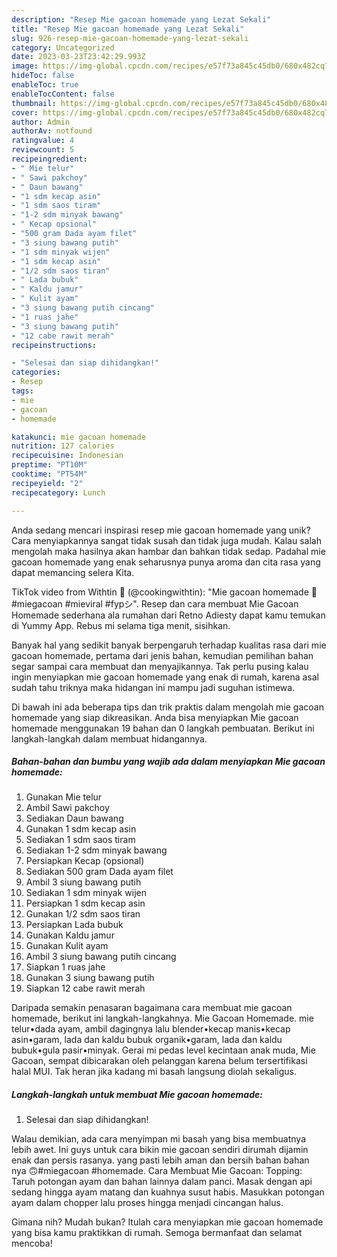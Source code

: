```yaml
---
description: "Resep Mie gacoan homemade yang Lezat Sekali"
title: "Resep Mie gacoan homemade yang Lezat Sekali"
slug: 926-resep-mie-gacoan-homemade-yang-lezat-sekali
category: Uncategorized
date: 2023-03-23T23:42:29.993Z
image: https://img-global.cpcdn.com/recipes/e57f73a845c45db0/680x482cq70/mie-gacoan-homemade-foto-resep-utama.jpg
hideToc: false
enableToc: true
enableTocContent: false
thumbnail: https://img-global.cpcdn.com/recipes/e57f73a845c45db0/680x482cq70/mie-gacoan-homemade-foto-resep-utama.jpg
cover: https://img-global.cpcdn.com/recipes/e57f73a845c45db0/680x482cq70/mie-gacoan-homemade-foto-resep-utama.jpg
author: Admin
authorAv: notfound
ratingvalue: 4
reviewcount: 5
recipeingredient:
- " Mie telur"
- " Sawi pakchoy"
- " Daun bawang"
- "1 sdm kecap asin"
- "1 sdm saos tiram"
- "1-2 sdm minyak bawang"
- " Kecap opsional"
- "500 gram Dada ayam filet"
- "3 siung bawang putih"
- "1 sdm minyak wijen"
- "1 sdm kecap asin"
- "1/2 sdm saos tiran"
- " Lada bubuk"
- " Kaldu jamur"
- " Kulit ayam"
- "3 siung bawang putih cincang"
- "1 ruas jahe"
- "3 siung bawang putih"
- "12 cabe rawit merah"
recipeinstructions:

- "Selesai dan siap dihidangkan!"
categories:
- Resep
tags:
- mie
- gacoan
- homemade

katakunci: mie gacoan homemade 
nutrition: 127 calories
recipecuisine: Indonesian
preptime: "PT10M"
cooktime: "PT54M"
recipeyield: "2"
recipecategory: Lunch

---
```





Anda sedang mencari inspirasi resep mie gacoan homemade yang unik? Cara menyiapkannya sangat tidak susah dan tidak juga mudah. Kalau salah mengolah maka hasilnya akan hambar dan bahkan tidak sedap. Padahal mie gacoan homemade yang enak seharusnya punya aroma dan cita rasa yang dapat memancing selera Kita.





TikTok video from Withtin 🌸 (@cookingwithtin): &#34;Mie gacoan homemade 🥳 #miegacoan #mieviral #fypシ&#34;. Resep dan cara membuat Mie Gacoan Homemade sederhana ala rumahan dari Retno Adiesty dapat kamu temukan di Yummy App. Rebus mi selama tiga menit, sisihkan.

Banyak hal yang sedikit banyak berpengaruh terhadap kualitas rasa dari mie gacoan homemade, pertama dari jenis bahan, kemudian pemilihan bahan segar sampai cara membuat dan menyajikannya. Tak perlu pusing kalau ingin menyiapkan mie gacoan homemade yang enak di rumah, karena asal sudah tahu triknya maka hidangan ini mampu jadi suguhan istimewa.






Di bawah ini ada beberapa tips dan trik praktis dalam mengolah mie gacoan homemade yang siap dikreasikan. Anda bisa menyiapkan Mie gacoan homemade menggunakan 19 bahan dan 0 langkah pembuatan. Berikut ini langkah-langkah dalam membuat hidangannya.

<!--inarticleads1-->

##### Bahan-bahan dan bumbu yang wajib ada dalam menyiapkan Mie gacoan homemade:

1. Gunakan  Mie telur
1. Ambil  Sawi pakchoy
1. Sediakan  Daun bawang
1. Gunakan 1 sdm kecap asin
1. Sediakan 1 sdm saos tiram
1. Sediakan 1-2 sdm minyak bawang
1. Persiapkan  Kecap (opsional)
1. Sediakan 500 gram Dada ayam filet
1. Ambil 3 siung bawang putih
1. Sediakan 1 sdm minyak wijen
1. Persiapkan 1 sdm kecap asin
1. Gunakan 1/2 sdm saos tiran
1. Persiapkan  Lada bubuk
1. Gunakan  Kaldu jamur
1. Gunakan  Kulit ayam
1. Ambil 3 siung bawang putih cincang
1. Siapkan 1 ruas jahe
1. Gunakan 3 siung bawang putih
1. Siapkan 12 cabe rawit merah


Daripada semakin penasaran bagaimana cara membuat mie gacoan homemade, berikut ini langkah-langkahnya. Mie Gacoan Homemade. mie telur•dada ayam, ambil dagingnya lalu blender•kecap manis•kecap asin•garam, lada dan kaldu bubuk organik•garam, lada dan kaldu bubuk•gula pasir•minyak. Gerai mi pedas level kecintaan anak muda, Mie Gacoan, sempat dibicarakan oleh pelanggan karena belum tersertifikasi halal MUI. Tak heran jika kadang mi basah langsung diolah sekaligus. 

<!--inarticleads2-->

##### Langkah-langkah untuk membuat Mie gacoan homemade:


1. Selesai dan siap dihidangkan!

Walau demikian, ada cara menyimpan mi basah yang bisa membuatnya lebih awet. Ini guys untuk cara bikin mie gacoan sendiri dirumah dijamin enak dan persis rasanya. yang pasti lebih aman dan bersih bahan bahan nya 🙃#miegacoan #homemade. Cara Membuat Mie Gacoan: Topping: Taruh potongan ayam dan bahan lainnya dalam panci. Masak dengan api sedang hingga ayam matang dan kuahnya susut habis. Masukkan potongan ayam dalam chopper lalu proses hingga menjadi cincangan halus. 

Gimana nih? Mudah bukan? Itulah cara menyiapkan mie gacoan homemade yang bisa kamu praktikkan di rumah. Semoga bermanfaat dan selamat mencoba!
